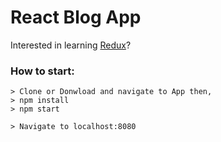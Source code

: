 # React Blog App

Interested in learning [Redux](https://www.udemy.com/react-redux/)?

### How to start:

```
> Clone or Donwload and navigate to App then, 
> npm install
> npm start

> Navigate to localhost:8080
```
